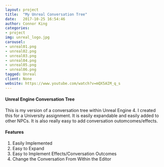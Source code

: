```yaml
---
layout: project
title:  "My Unreal Conversation Tree"
date:   2017-10-25 16:54:46
author: Connor King
categories:
- project
img: unreal_logo.jpg
carousel:
- unreal01.png
- unreal02.png
- unreal03.png
- unreal04.png
- unreal05.png
- unreal06.png
tagged: Unreal
client: None
website: https://www.youtube.com/watch?v=mQX5AIM_q_s
---
```

#### Unreal Engine Conversation Tree
This is my version of a conversation tree within Unreal Engine 4. I created this for a University assignment. It is easily expandable and easily added to other NPCs. It is also really easy to add conversation outomcomes/effects.

#### Features
1. Easily Implemented
2. Easy to Expand
3. Easy to Implement Effects/Conversation Outcomes
4. Change the Conversation From Within the Editor


